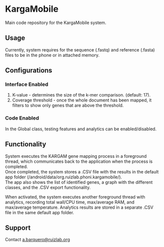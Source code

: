 # KargaMobile

Main code repository for the KargaMobile system.

## Usage

Currently, system requires for the sequence (.fastq) and reference (.fasta) files to be in the phone or in attached memory.

## Configurations

### Interface Enabled

1. K-value - determines the size of the k-mer comparison. (default: 17).  
2. Coverage threshold - once the whole document has been mapped, it filters to show only genes that are above the threshold.

### Code Enabled

In the Global class, testing features and analytics can be enabled/disabled.

## Functionality

System executes the KARGAM gene mapping process in a foreground thread, which communicates back to the application when the process is completed.   
Once completed, the system stores a .CSV file with the results in the default app folder (/android/data/org.ruizlab.phoni.kargamobile/).  
The app also shows the list of identified genes, a graph with the different classes, and the .CSV export functionality.  

When activated, the system executes another foreground thread with analytics, recording total wall/CPU time, max/average RAM, and max/average temperature. Analytics results are stored in a separate .CSV file in the same default app folder.  

## Support

Contact a.barquero@ruizlab.org
